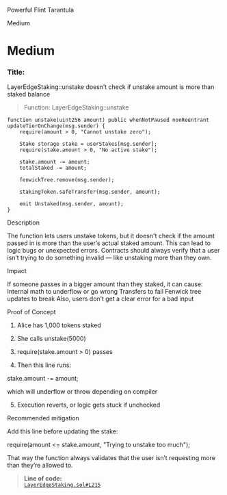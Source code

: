 Powerful Flint Tarantula

Medium

# Medium

### Title:
LayerEdgeStaking::unstake doesn’t check if unstake amount is more than staked balance 

> Function: LayerEdgeStaking::unstake


```solidity
function unstake(uint256 amount) public whenNotPaused nonReentrant updateTierOnChange(msg.sender) {
    require(amount > 0, "Cannot unstake zero");

    Stake storage stake = userStakes[msg.sender];
    require(stake.amount > 0, "No active stake");

    stake.amount -= amount;
    totalStaked -= amount;

    fenwickTree.remove(msg.sender);

    stakingToken.safeTransfer(msg.sender, amount);

    emit Unstaked(msg.sender, amount);
}
```

Description

The function lets users unstake tokens, but it doesn't check if the amount passed in is more than the user’s actual staked amount. This can lead to logic bugs or unexpected errors. Contracts should always verify that a user isn’t trying to do something invalid — like unstaking more than they own.

Impact

If someone passes in a bigger amount than they staked, it can cause:
Internal math to underflow or go wrong
Transfers to fail
 Fenwick tree updates to break
Also, users don’t get a clear error for a bad input

Proof of Concept

1. Alice has 1,000 tokens staked


2. She calls unstake(5000)


3. require(stake.amount > 0) passes


4. Then this line runs:

stake.amount -= amount;

which will underflow or throw depending on compiler


5. Execution reverts, or logic gets stuck if unchecked


Recommended mitigation

Add this line before updating the stake:

require(amount <= stake.amount, "Trying to unstake too much");

That way the function always validates that the user isn’t requesting more than they’re allowed to.


> **Line of code:**  
> [`LayerEdgeStaking.sol#L215`](https://github.com/sherlock-audit/2025-05-layeredge/blob/main/edgen-staking/src/stake/LayerEdgeStaking.sol#L215)